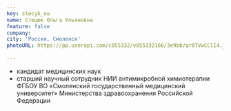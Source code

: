 ```yaml
---
key: stecyk_ou
name: Стецюк Ольга Ульяновна
feature: false
company: 
city: 'Россия, Смоленск'
photoURL: https://pp.userapi.com/c855332/v855332166/3e9bb/qr0TVwCClI4.jpg

---
```


- кандидат медицинских наук
- старший научный сотрудник НИИ антимикробной химиотерапии ФГБОУ ВО «Смоленский государственный медицинский университет» Министерства здравоохранения Российской Федерации